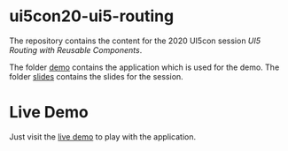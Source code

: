 # ui5con20-ui5-routing

The repository contains the content for the 2020 UI5con session *UI5 Routing with Reusable Components*.

The folder [demo](/demo) contains the application which is used for the demo.
The folder [slides](/slides) contains the slides for the session.

# Live Demo
Just visit the [live demo](https://flovogt.github.io/ui5con20-ui5-routing/test/mockServer.html) to play with the application.
